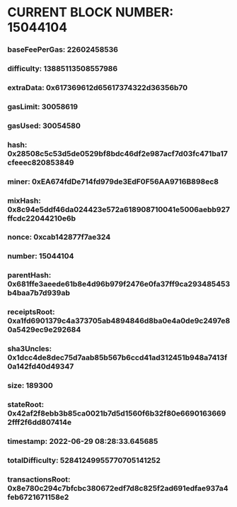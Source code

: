 # CURRENT BLOCK NUMBER: 15044104

### baseFeePerGas: 22602458536
### difficulty: 13885113508557986
### extraData: 0x617369612d65617374322d36356b70
### gasLimit: 30058619
### gasUsed: 30054580
### hash: 0x28508c5c53d5de0529bf8bdc46df2e987acf7d03fc471ba17cfeeec820853849
### miner: 0xEA674fdDe714fd979de3EdF0F56AA9716B898ec8
### mixHash: 0x8c94e5ddf46da024423e572a618908710041e5006aebb927ffcdc22044210e6b
### nonce: 0xcab142877f7ae324
### number: 15044104
### parentHash: 0x681ffe3aeede61b8e4d96b979f2476e0fa37ff9ca293485453b4baa7b7d939ab
### receiptsRoot: 0xa1fd6901379c4a373705ab4894846d8ba0e4a0de9c2497e80a5429ec9e292684
### sha3Uncles: 0x1dcc4de8dec75d7aab85b567b6ccd41ad312451b948a7413f0a142fd40d49347
### size: 189300
### stateRoot: 0x42af2f8ebb3b85ca0021b7d5d1560f6b32f80e66901636692fff2f6dd807414e
### timestamp: 2022-06-29 08:28:33.645685
### totalDifficulty: 52841249955770705141252
### transactionsRoot: 0x8e780c294c7bfcbc380672edf7d8c825f2ad691edfae937a4feb6721671158e2
